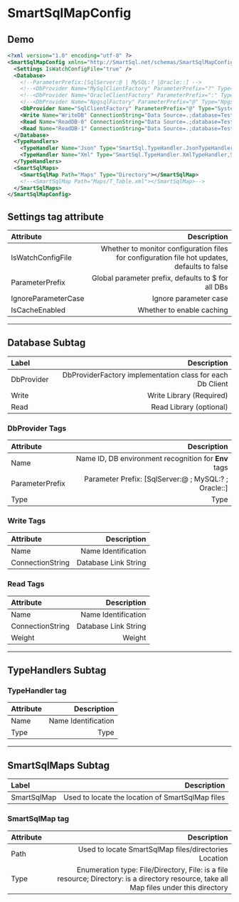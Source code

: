 # SmartSqlMapConfig

## Demo

``` xml
<?xml version="1.0" encoding="utf-8" ?>
<SmartSqlMapConfig xmlns="http://SmartSql.net/schemas/SmartSqlMapConfig.xsd">
  <Settings IsWatchConfigFile="true" />
  <Database>
    <!--ParameterPrefix:[SqlServer:@ | MySQL:? |Oracle::] -->
    <!--<DbProvider Name="MySqlClientFactory" ParameterPrefix="?" Type="MySql.Data.MySqlClient.MySqlClientFactory,MySql.Data"/>-->
    <!--<DbProvider Name="OracleClientFactory" ParameterPrefix=":" Type="Oracle.ManagedDataAccess.Client.OracleClientFactory,Oracle.ManagedDataAccess"/>-->
    <!--<DbProvider Name="NpgsqlFactory" ParameterPrefix="@" Type="Npgsql.NpgsqlFactory,Npgsql"/>-->
    <DbProvider Name="SqlClientFactory" ParameterPrefix="@" Type="System.Data.SqlClient.SqlClientFactory,System.Data.SqlClient"/>
    <Write Name="WriteDB" ConnectionString="Data Source=.;database=TestDB;uid=sa;pwd=SmartSql.net"/>
    <Read Name="ReadDB-0" ConnectionString="Data Source=.;database=TestDB;uid=sa;pwd=SmartSql.net" Weight="80"/>
    <Read Name="ReadDB-1" ConnectionString="Data Source=.;database=TestDB;uid=sa;pwd=SmartSql.net" Weight="20"/>
  </Database>
  <TypeHandlers>
    <TypeHandler Name="Json" Type="SmartSql.TypeHandler.JsonTypeHandler,SmartSql.TypeHandler"/>
    <TypeHandler Name="Xml" Type="SmartSql.TypeHandler.XmlTypeHandler,SmartSql.TypeHandler"/>
  </TypeHandlers>
  <SmartSqlMaps>
    <SmartSqlMap Path="Maps" Type="Directory"></SmartSqlMap>
    <!--<SmartSqlMap Path="Maps/T_Table.xml"></SmartSqlMap>-->
  </SmartSqlMaps>
</SmartSqlMapConfig>

```

## Settings tag attribute

| Attribute | Description |
| :--------- | --------:|
| IsWatchConfigFile | Whether to monitor configuration files for configuration file hot updates, defaults to false |
| ParameterPrefix | Global parameter prefix, defaults to $ for all DBs |
| IgnoreParameterCase | Ignore parameter case |
| IsCacheEnabled| Whether to enable caching |

---

## Database Subtag

| Label | Description |
| :--------- | --------:|
| DbProvider | DbProviderFactory implementation class for each Db Client |
Write | Write Library (Required) |
| Read | Read Library (optional) |

### DbProvider Tags

| Attribute | Description |
| :--------- | --------:|
| Name | Name ID, DB environment recognition for **Env** tags |
| ParameterPrefix | Parameter Prefix: [SqlServer:@ ; MySQL:? ; Oracle::] |
| Type | Type |

### Write Tags

| Attribute | Description |
| :--------- | --------:|
| Name | Name Identification |
| ConnectionString | Database Link String |

### Read Tags

| Attribute | Description |
| :--------- | --------:|
| Name | Name Identification |
| ConnectionString | Database Link String |
| Weight | Weight |

---

## TypeHandlers Subtag

### TypeHandler tag

| Attribute | Description |
| :--------- | --------:|
| Name | Name Identification |
| Type | Type |

---

## SmartSqlMaps Subtag

| Label | Description |
| :--------- | --------:|
| SmartSqlMap | Used to locate the location of SmartSqlMap files |

### SmartSqlMap tag

| Attribute | Description |
| :--------- | --------:|
| Path | Used to locate SmartSqlMap files/directories Location |
| Type | Enumeration type: File/Directory, File: is a file resource; Directory: is a directory resource, take all Map files under this directory |
